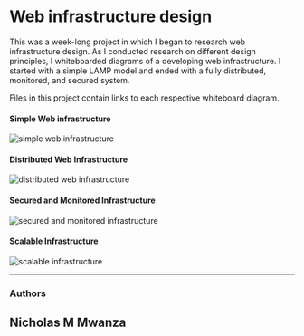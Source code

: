 # Web infrastructure design

This was a week-long project in which I began to research web infrastructure
design. As I conducted research on different design principles, I
whiteboarded diagrams of a developing web infrastructure. I started with a
simple LAMP model and ended with a fully distributed, monitored, and secured
system.

Files in this project contain links to each respective whiteboard diagram.

#### Simple Web infrastructure
![simple web infrastructure](https://imgur.com/a/hQa2kPg.jpg)
#### Distributed Web Infrastructure
![distributed web infrastructure](https://imgur.com/a/8aV2kRj)
#### Secured and Monitored Infrastructure
![secured and monitored infrastructure](https://imgur.com/a/8aV2kRj)
#### Scalable Infrastructure
![scalable infrastructure](https://imgur.com/a/8aV2kRj)

---
### Authors
## Nicholas M Mwanza